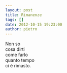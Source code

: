 ```yaml
---
layout: post
title: Rimanenze
tags: []
date: 2012-10-15 19:23:00
author: pietro
---
```

Non so<br/>cosa dirti<br/>come farlo<br/>quanto tempo<br/>ci è rimasto.<br/><br/>
